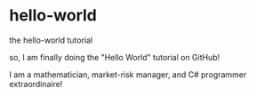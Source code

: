 # hello-world
the hello-world tutorial

so, I am finally doing the "Hello World" tutorial on GitHub!

I am a mathematician, market-risk manager, and C# programmer extraordinaire!


